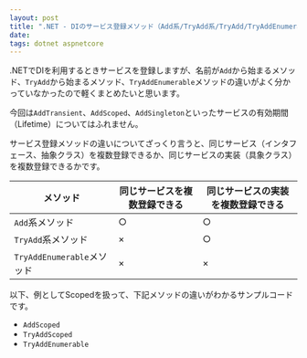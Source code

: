 ```yaml
---
layout: post
title: ".NET - DIのサービス登録メソッド（Add系/TryAdd系/TryAdd/TryAddEnumerable）の違いを確認する"
date: 
tags: dotnet aspnetcore
---
```


.NETでDIを利用するときサービスを登録しますが、名前が`Add`から始まるメソッド、`TryAdd`から始まるメソッド、`TryAddEnumerable`メソッドの違いがよく分かっていなかったので軽くまとめたいと思います。

今回は`AddTransient`、`AddScoped`、`AddSingleton`といったサービスの有効期間（Lifetime）についてはふれません。

サービス登録メソッドの違いについてざっくり言うと、同じサービス（インタフェース、抽象クラス）を複数登録できるか、同じサービスの実装（具象クラス）を複数登録できるかです。

| メソッド | 同じサービスを複数登録できる | 同じサービスの実装を複数登録できる |
|--|--|--|
| `Add`系メソッド | ○ | ○ |
| `TryAdd`系メソッド | × | ○ |
| `TryAddEnumerable`メソッド | × | × |

以下、例としてScopedを扱って、下記メソッドの違いがわかるサンプルコードです。
- `AddScoped`
- `TryAddScoped`
- `TryAddEnumerable`

